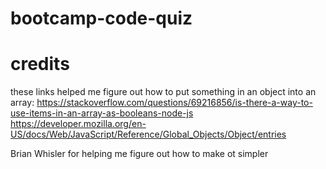 # bootcamp-code-quiz

# credits

these links helped me figure out how to put something in an object into an array:
https://stackoverflow.com/questions/69216856/is-there-a-way-to-use-items-in-an-array-as-booleans-node-js
https://developer.mozilla.org/en-US/docs/Web/JavaScript/Reference/Global_Objects/Object/entries

Brian Whisler for helping me figure out how to make ot simpler

